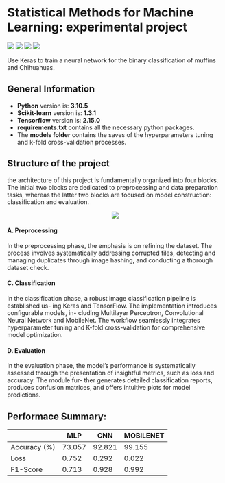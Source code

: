 # Statistical Methods for Machine Learning: experimental project
<img src="https://img.shields.io/badge/PyCharm-000000.svg?&style=for-the-badge&logo=PyCharm&logoColor=white"> <img src="https://img.shields.io/badge/Python-3776AB?style=for-the-badge&logo=python&logoColor=white"> <img src="https://img.shields.io/badge/TensorFlow-FF6F00?style=for-the-badge&logo=tensorflow&logoColor=white"> <img src="https://img.shields.io/badge/Keras-FF0000?style=for-the-badge&logo=keras&logoColor=white">

Use Keras to train a neural network for the binary classification of muffins and Chihuahuas.

## General Information

- **Python** version is: **3.10.5**
- **Scikit-learn** version is: **1.3.1**
- **Tensorflow** version is: **2.15.0**
- **requirements.txt** contains all the necessary python packages.
- The **models folder** contains the saves of the hyperparameters tuning and k-fold cross-validation processes.

## Structure of the project
the architecture of this project is fundamentally organized into four blocks. The initial two blocks are dedicated to preprocessing and data preparation tasks, whereas the latter two blocks are focused on model construction: classification and evaluation.

<p align="center">
  <img src="https://github.com/Sabaudian/SMML_project/assets/32509505/4b168037-0c91-4363-bcd5-cc720ae99e86">
</p>

#### A. Preprocessing
In the preprocessing phase, the emphasis is on refining the dataset. The process involves systematically addressing corrupted files, detecting and managing duplicates through image hashing, and conducting a thorough dataset check.

#### C. Classification
In the classification phase, a robust image classification pipeline is established us- ing Keras and TensorFlow. The implementation introduces configurable models, in- cluding Multilayer Perceptron, Convolutional Neural Network and MobileNet. The workflow seamlessly integrates hyperparameter tuning and K-fold cross-validation for comprehensive model optimization.

#### D. Evaluation
In the evaluation phase, the model’s performance is systematically assessed through the presentation of insightful metrics, such as loss and accuracy. The module fur- ther generates detailed classification reports, produces confusion matrices, and offers intuitive plots for model predictions.

## Performace Summary:

|   | MLP | CNN | MOBILENET | 
| - | --- | ------------- | ------------------- |
| Accuracy (%)  | 73.057 | 92.821 | 99.155 |
| Loss  | 0.752 | 0.292 | 0.022 |
| F1-Score | 0.713 | 0.928 | 0.992 |

